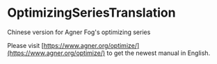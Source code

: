 # OptimizingSeriesTranslation
Chinese version for Agner Fog's optimizing series

Please visit [https://www.agner.org/optimize/](https://www.agner.org/optimize/) to get the newest manual in English.
